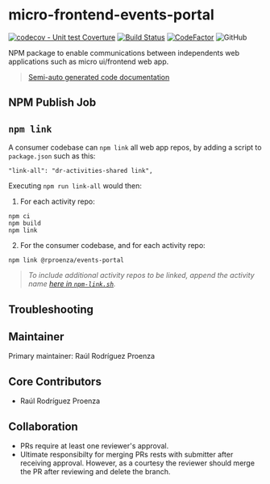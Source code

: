 micro-frontend-events-portal
====================

[![codecov - Unit test Coverture](https://codecov.io/gh/rproenza86/micro-frontend-events-portal/branch/master/graph/badge.svg)](https://codecov.io/gh/rproenza86/micro-frontend-events-portal)
[![Build Status](https://travis-ci.org/rproenza86/micro-frontend-events-portal.svg?branch=master)](https://travis-ci.org/rproenza86/micro-frontend-events-portal)
[![CodeFactor](https://www.codefactor.io/repository/github/rproenza86/micro-frontend-events-portal/badge)](https://www.codefactor.io/repository/github/rproenza86/micro-frontend-events-portal)
![GitHub](https://img.shields.io/github/license/rproenza86/micro-frontend-events-portal)

NPM package to enable communications between independents web applications such as micro ui/frontend web app.

> [Semi-auto generated code documentation](https://rproenza86.github.io/micro-frontend-events-portal/)

NPM Publish Job
---------------

`npm link`
----------

A consumer codebase can `npm link` all web app repos, by adding a script to `package.json` such as this:

```
"link-all": "dr-activities-shared link",
```

Executing `npm run link-all` would then:

1. For each activity repo:

```
npm ci
npm build
npm link
```

2. For the consumer codebase, and for each activity repo:

```
npm link @rproenza/events-portal
```

>*To include additional activity repos to be linked, append the activity name [here in `npm-link.sh`](./npm-link.sh#L16 "./npm-link.sh#L16").*

Troubleshooting
---------------

Maintainer
----------

Primary maintainer: Raúl Rodríguez Proenza

Core Contributors
-----------------

* Raúl Rodríguez Proenza

Collaboration
-------------

* PRs require at least one reviewer's approval.
* Ultimate responsibilty for merging PRs rests with submitter after receiving approval.  However, as a courtesy the reviewer
  should merge the PR after reviewing and delete the branch.

